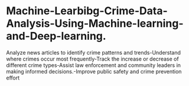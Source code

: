 # Machine-Learbibg-Crime-Data-Analysis-Using-Machine-learning-and-Deep-learning.
Analyze news articles to identify crime patterns and trends-Understand where crimes occur most frequently-Track the increase or decrease of different crime types-Assist law enforcement and community leaders in making informed
 decisions.-Improve public safety and crime prevention effort
